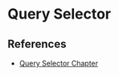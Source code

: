 # Query Selector

## References
- [Query Selector Chapter](https://github.com/nashville-software-school/client-side-mastery/blob/master/book-2-the-neophyte/chapters/IDENTIFYING_DOM_COMPONENTS.mds)